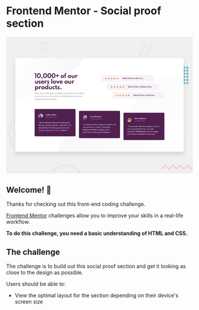 # Frontend Mentor - Social proof section

![Design preview for the Social proof section coding challenge](./design/desktop-preview.jpg)

## Welcome! 👋

Thanks for checking out this front-end coding challenge.

[Frontend Mentor](https://www.frontendmentor.io) challenges allow you to improve your skills in a real-life workflow.

**To do this challenge, you need a basic understanding of HTML and CSS.**

## The challenge

The challenge is to build out this social proof section and get it looking as close to the design as possible.

Users should be able to:

- View the optimal layout for the section depending on their device's screen size
